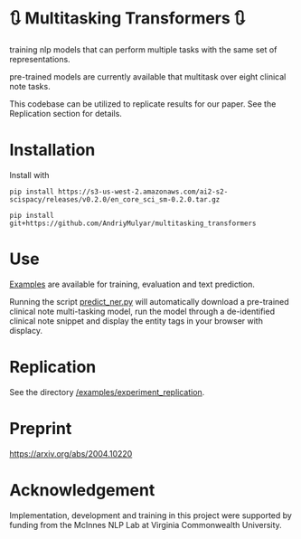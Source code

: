 # :arrows_clockwise: Multitasking Transformers :arrows_clockwise:
training nlp models that can perform multiple tasks with the same set of representations.

pre-trained models are currently available that multitask over eight clinical note tasks.

This codebase can be utilized to replicate results for our paper. See the Replication section
for details.
# Installation

Install with

```
pip install https://s3-us-west-2.amazonaws.com/ai2-s2-scispacy/releases/v0.2.0/en_core_sci_sm-0.2.0.tar.gz
```
```
pip install git+https://github.com/AndriyMulyar/multitasking_transformers
```

# Use
[Examples](/examples) are available for training, evaluation and text prediction.

Running the script [predict_ner.py](/examples/predict_ner.py) will automatically
download a pre-trained clinical note multi-tasking model, run the model through a de-identified
clinical note snippet and display the entity tags in your browser with displacy.

# Replication
See the directory [/examples/experiment_replication](/examples/experiment_replication).

# Preprint
https://arxiv.org/abs/2004.10220

# Acknowledgement
Implementation, development and training in this project were supported by funding from the McInnes NLP Lab at Virginia Commonwealth University.
